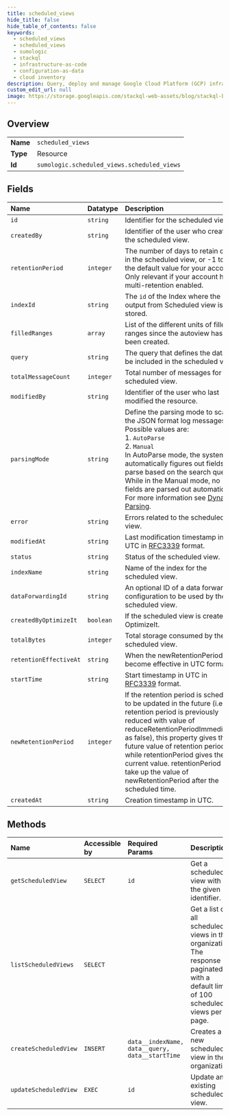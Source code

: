 ```yaml
---
title: scheduled_views
hide_title: false
hide_table_of_contents: false
keywords:
  - scheduled_views
  - scheduled_views
  - sumologic    
  - stackql
  - infrastructure-as-code
  - configuration-as-data
  - cloud inventory
description: Query, deploy and manage Google Cloud Platform (GCP) infrastructure and resources using SQL
custom_edit_url: null
image: https://storage.googleapis.com/stackql-web-assets/blog/stackql-blog-post-featured-image.png
---
```

  
    

## Overview
<table><tbody>
<tr><td><b>Name</b></td><td><code>scheduled_views</code></td></tr>
<tr><td><b>Type</b></td><td>Resource</td></tr>
<tr><td><b>Id</b></td><td><code>sumologic.scheduled_views.scheduled_views</code></td></tr>
</tbody></table>

## Fields
| Name | Datatype | Description |
|:-----|:---------|:------------|
| `id` | `string` | Identifier for the scheduled view. |
| `createdBy` | `string` | Identifier of the user who created the scheduled view. |
| `retentionPeriod` | `integer` | The number of days to retain data in the scheduled view, or -1 to use the default value for your account. Only relevant if your account has multi-retention enabled. |
| `indexId` | `string` | The `id` of the Index where the output from Scheduled view is stored. |
| `filledRanges` | `array` | List of the different units of filled ranges since the autoview has been created. |
| `query` | `string` | The query that defines the data to be included in the scheduled view. |
| `totalMessageCount` | `integer` | Total number of messages for the scheduled view. |
| `modifiedBy` | `string` | Identifier of the user who last modified the resource. |
| `parsingMode` | `string` | Define the parsing mode to scan the JSON format log messages. Possible values are:<br />  1. `AutoParse`<br />  2. `Manual`<br />In AutoParse mode, the system automatically figures out fields to parse based on the search query. While in the Manual mode, no fields are parsed out automatically. For more information see [Dynamic Parsing](https://help.sumologic.com/?cid=0011). |
| `error` | `string` | Errors related to the scheduled view. |
| `modifiedAt` | `string` | Last modification timestamp in UTC in [RFC3339](https://tools.ietf.org/html/rfc3339) format. |
| `status` | `string` | Status of the scheduled view. |
| `indexName` | `string` | Name of the index for the scheduled view. |
| `dataForwardingId` | `string` | An optional ID of a data forwarding configuration to be used by the scheduled view. |
| `createdByOptimizeIt` | `boolean` | If the scheduled view is created by OptimizeIt. |
| `totalBytes` | `integer` | Total storage consumed by the scheduled view. |
| `retentionEffectiveAt` | `string` | When the newRetentionPeriod will become effective in UTC format. |
| `startTime` | `string` | Start timestamp in UTC in [RFC3339](https://tools.ietf.org/html/rfc3339) format. |
| `newRetentionPeriod` | `integer` | If the retention period is scheduled to be updated in the future (i.e., if retention period is previously reduced with value of reduceRetentionPeriodImmediately as false), this property gives the future value of retention period while retentionPeriod gives the current value. retentionPeriod will take up the value of newRetentionPeriod after the scheduled time. |
| `createdAt` | `string` | Creation timestamp in UTC. |
## Methods
| Name | Accessible by | Required Params | Description |
|:-----|:--------------|:----------------|:------------|
| `getScheduledView` | `SELECT` | `id` | Get a scheduled view with the given identifier. |
| `listScheduledViews` | `SELECT` |  | Get a list of all scheduled views in the organization. The response is paginated with a default limit of 100 scheduled views per page. |
| `createScheduledView` | `INSERT` | `data__indexName, data__query, data__startTime` | Creates a new scheduled view in the organization. |
| `updateScheduledView` | `EXEC` | `id` | Update an existing scheduled view. |
